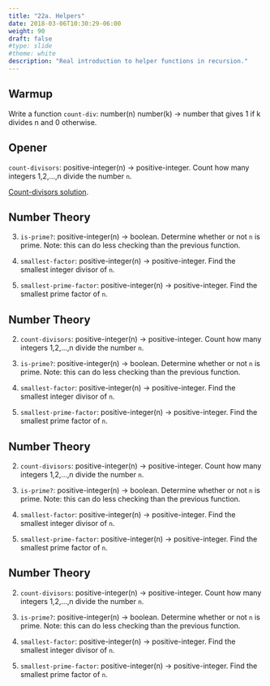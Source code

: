 ```yaml
---
title: "22a. Helpers"
date: 2018-03-06T10:30:29-06:00
weight: 90
draft: false
#type: slide
#theme: white
description: "Real introduction to helper functions in recursion."
---
```


## Warmup

Write a function `count-div`: number(n) number(k) -> number that gives
1 if k divides n and 0 otherwise.


## Opener

`count-divisors`: positive-integer(n) -> positive-integer. Count how
many integers 1,2,...,n divide the number `n`.

[Count-divisors solution](count-divisors).


## Number Theory


3. `is-prime?`: positive-integer(n) -> boolean. Determine whether or not `n` is prime. Note: this can do less checking than the previous function.

4. `smallest-factor`: positive-integer(n) -> positive-integer. Find the smallest integer divisor of `n`. 

5. `smallest-prime-factor`: positive-integer(n) -> positive-integer. Find the smallest prime factor of `n`.


## Number Theory

2. `count-divisors`: positive-integer(n) -> positive-integer. Count how many integers 1,2,...,n divide the number `n`.

3. `is-prime?`: positive-integer(n) -> boolean. Determine whether or not `n` is prime. Note: this can do less checking than the previous function.

4. `smallest-factor`: positive-integer(n) -> positive-integer. Find the smallest integer divisor of `n`. 

5. `smallest-prime-factor`: positive-integer(n) -> positive-integer. Find the smallest prime factor of `n`.


## Number Theory

2. `count-divisors`: positive-integer(n) -> positive-integer. Count how many integers 1,2,...,n divide the number `n`.

3. `is-prime?`: positive-integer(n) -> boolean. Determine whether or not `n` is prime. Note: this can do less checking than the previous function.

4. `smallest-factor`: positive-integer(n) -> positive-integer. Find the smallest integer divisor of `n`. 

5. `smallest-prime-factor`: positive-integer(n) -> positive-integer. Find the smallest prime factor of `n`.


## Number Theory

2. `count-divisors`: positive-integer(n) -> positive-integer. Count how many integers 1,2,...,n divide the number `n`.

3. `is-prime?`: positive-integer(n) -> boolean. Determine whether or not `n` is prime. Note: this can do less checking than the previous function.

4. `smallest-factor`: positive-integer(n) -> positive-integer. Find the smallest integer divisor of `n`. 

5. `smallest-prime-factor`: positive-integer(n) -> positive-integer. Find the smallest prime factor of `n`.

